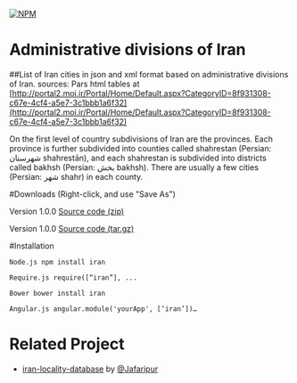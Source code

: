 [![NPM](https://nodei.co/npm/iran.png?downloads=true&downloadRank=true&stars=true)](https://nodei.co/npm/iran/)

# Administrative divisions of Iran
##List of Iran cities in json and xml format based on administrative divisions of Iran.
sources: Pars html tables at [http://portal2.moi.ir/Portal/Home/Default.aspx?CategoryID=8f931308-c67e-4cf4-a5e7-3c1bbb1a6f32](http://portal2.moi.ir/Portal/Home/Default.aspx?CategoryID=8f931308-c67e-4cf4-a5e7-3c1bbb1a6f32)

On the first level of country subdivisions of Iran are the provinces.
Each province is further subdivided into counties called shahrestan (Persian: شهرستان shahrestān‎), and each shahrestan is subdivided into districts called bakhsh (Persian: بخش bakhsh‎). There are usually a few cities (Persian: شهر shahr‎) in each county.

#Downloads (Right-click, and use "Save As")

 Version 1.0.0 [Source code (zip)](https://github.com/arastu/iran/archive/1.0.0.zip)

 Version 1.0.0 [Source code (tar.gz)](https://github.com/arastu/iran/archive/1.0.0.tar.gz)

#Installation

```Node.js npm install iran```

```Require.js require([“iran”], ...```

```Bower bower install iran```

```Angular.js angular.module('yourApp', [‘iran’])…```

# Related Project
- [iran-locality-database](https://github.com/jafaripur/iran-locality-database) by [@Jafaripur](https://github.com/jafaripur)
